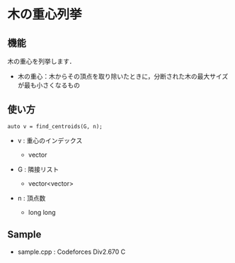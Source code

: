 # 木の重心列挙

## 機能
木の重心を列挙します．
- 木の重心：木からその頂点を取り除いたときに，分断された木の最大サイズが最も小さくなるもの

## 使い方
```
auto v = find_centroids(G, n);
```
- v : 重心のインデックス
    - vector<long long>

- G : 隣接リスト
    - vector<vector<long long>>

- n : 頂点数
    - long long

## Sample
- sample.cpp : Codeforces Div2.670 C